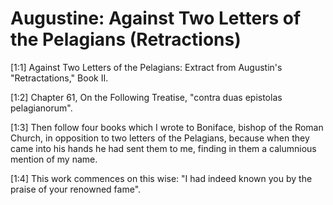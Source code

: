 # Augustine: Against Two Letters of the Pelagians (Retractions)

[1:1] Against Two Letters of the Pelagians: Extract from Augustin's "Retractations,"  Book II.

[1:2] Chapter 61,  On the Following Treatise,  "contra duas epistolas pelagianorum".

[1:3] Then follow four books which I wrote to Boniface, bishop of the Roman Church, in opposition to two letters of the Pelagians, because when they came into his hands he had sent them to me, finding in them a calumnious mention of my name.

[1:4] This work commences on this wise: "I had indeed known you by the praise of your renowned fame".

